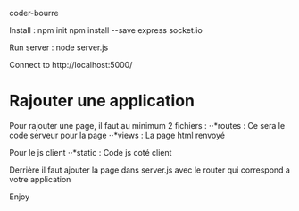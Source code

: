 coder-bourre

Install : 
npm init
npm install --save express socket.io

Run server : 
node server.js

Connect to http://localhost:5000/


# Rajouter une application
Pour rajouter une page, il faut au minimum 2 fichiers : 
⋅⋅*routes : Ce sera le code serveur pour la page
⋅⋅*views : La page html renvoyé

Pour le js client
⋅⋅*static : Code js coté client

Derrière il faut ajouter la page dans server.js avec le router qui correspond a votre application

Enjoy

